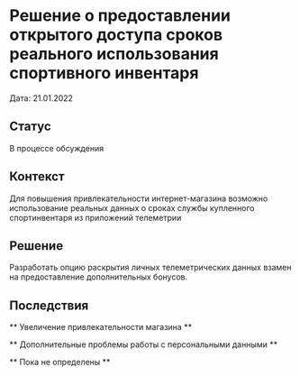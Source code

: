 #  Решение о предоставлении открытого доступа сроков реального использования спортивного инвентаря

Дата: 21.01.2022

##  Статус

В процессе обсуждения

##  Контекст

Для повышения привлекательности интернет-магазина возможно использование реальных данных о сроках службы купленного спортинвентаря из приложений телеметрии 

##  Решение

Разработать опцию раскрытия личных телеметрических данных взамен на предоставление дополнительных бонусов.

##  Последствия


** Увеличение привлекательности магазина ** 

** Дополнительные проблемы работы с персональными данными ** 

** Пока не определены ** 

